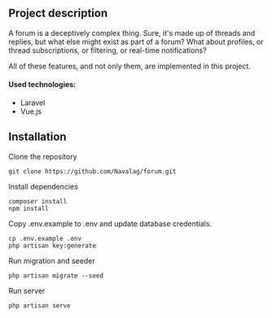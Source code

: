 ## Project description

A forum is a deceptively complex thing. Sure, it's made up of threads and replies, but what else might exist as part of a forum? What about profiles, or thread subscriptions, or filtering, or real-time notifications?

All of these features, and not only them, are implemented in this project. 

#### Used technologies:
- Laravel
- Vue.js
 
## Installation

Clone the repository
```
git clone https://github.com/Navalag/forum.git
```

Install dependencies
```
composer install
npm install
```

Copy .env.example to .env and update database credentials.
```
cp .env.example .env
php artisan key:generate
```

Run migration and seeder
```
php artisan migrate --seed
```

Run server
```
php artisan serve
```
